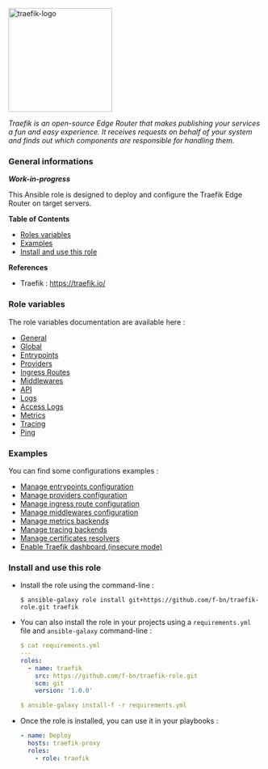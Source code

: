 <p><img src="https://doc.traefik.io/traefik/assets/img/traefikproxy-vertical-logo-color.svg" alt="traefik-logo" title="traefik" align="top" height=205 /></p>

*Traefik is an open-source Edge Router that makes publishing your services a fun and easy experience. It receives requests on behalf of your system and finds out which components are responsible for handling them.*

### General informations

***Work-in-progress***

This Ansible role is designed to deploy and configure the Traefik Edge Router on target servers.

**Table of Contents**

  - [Roles variables](#role-variables)
  - [Examples](#examples)
  - [Install and use this role](#install-and-use-this-role)

**References**

  - Traefik : https://traefik.io/

### Role variables

The role variables documentation are available here :

  - [General](docs/variables.md#general)
  - [Global](docs/variables.md#global)
  - [Entrypoints](docs/variables.md#entrypoints)
  - [Providers](docs/variables.md#providers)
  - [Ingress Routes](docs/variables.md#ingress-routes)
  - [Middlewares](docs/variables.md#middlewares)
  - [API](docs/variables.md#api)
  - [Logs](docs/variables.md#logs)
  - [Access Logs](docs/variables.md#access-logs)
  - [Metrics](docs/variables.md#metrics)
  - [Tracing](docs/variables.md#tracing)
  - [Ping](docs/variables.md#ping)

### Examples

You can find some configurations examples :

  - [Manage entrypoints configuration](docs/examples.md#manage-entrypoints-configuration)
  - [Manage providers configuration](docs/examples.md#manage-providers-configuration)
  - [Manage ingress route configuration](docs/examples.md#manage-ingress-route-configuration)
  - [Manage middlewares configuration](docs/examples.md#manage-middlewares-configuration)
  - [Manage metrics backends](docs/examples.md#manage-metrics-backends)
  - [Manage tracing backends](docs/examples.md#manage-tracing-backends)
  - [Manage certificates resolvers](docs/examples.md#manage-certificates-resolvers)
  - [Enable Traefik dashboard (insecure mode)](docs/examples.md#enable-traefik-dashboard-insecure-mode)

### Install and use this role

* Install the role using the command-line :

  ```shell
  $ ansible-galaxy role install git+https://github.com/f-bn/traefik-role.git traefik
  ```

* You can also install the role in your projects using a `requirements.yml` file and `ansible-galaxy` command-line :

  ```YAML
  $ cat requirements.yml
  ---
  roles:
    - name: traefik
      src: https://github.com/f-bn/traefik-role.git
      scm: git
      version: '1.0.0'

  $ ansible-galaxy install-f -r requirements.yml
  ```

* Once the role is installed, you can use it in your playbooks :

  ```yaml
  - name: Deploy
    hosts: traefik-proxy
    roles:
      - role: traefik
  ```
